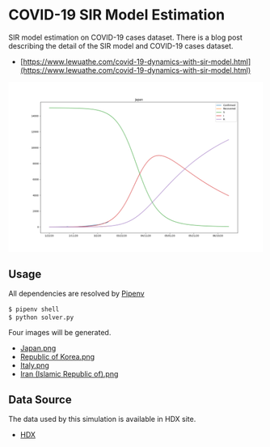 # COVID-19 SIR Model Estimation
SIR model estimation on COVID-19 cases dataset. There is a blog post describing the detail of the SIR model and COVID-19 cases dataset.

- [https://www.lewuathe.com/covid-19-dynamics-with-sir-model.html](https://www.lewuathe.com/covid-19-dynamics-with-sir-model.html)

![japan](/Japan.png)

## Usage

All dependencies are resolved by [Pipenv](https://pipenv.kennethreitz.org/en/latest/)

```
$ pipenv shell
$ python solver.py
```

Four images will be generated.

- [Japan.png](/Japan.png)
- [Republic of Korea.png](/Republic%20of%20Korea.png)
- [Italy.png](/Italy.png)
- [Iran (Islamic Republic of).png](/Iran%20(Islamic%20Republic%20of).png)

## Data Source

The data used by this simulation is available in HDX site.

- [HDX](https://data.humdata.org/dataset/novel-coronavirus-2019-ncov-cases)
